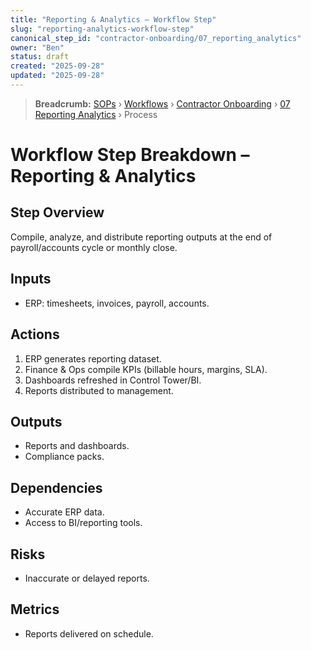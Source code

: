 ```yaml
---
title: "Reporting & Analytics – Workflow Step"
slug: "reporting-analytics-workflow-step"
canonical_step_id: "contractor-onboarding/07_reporting_analytics"
owner: "Ben"
status: draft
created: "2025-09-28"
updated: "2025-09-28"
---
```


> **Breadcrumb:** [SOPs](/docs/sop/README.md) › [Workflows](/docs/sop/workflow/README.md) › [Contractor Onboarding](../) › [07 Reporting Analytics](../07_reporting_analytics/README.md) › Process


# Workflow Step Breakdown – Reporting & Analytics

## Step Overview
Compile, analyze, and distribute reporting outputs at the end of payroll/accounts cycle or monthly close.

## Inputs
- ERP: timesheets, invoices, payroll, accounts.  

## Actions
1. ERP generates reporting dataset.  
2. Finance & Ops compile KPIs (billable hours, margins, SLA).  
3. Dashboards refreshed in Control Tower/BI.  
4. Reports distributed to management.  

## Outputs
- Reports and dashboards.  
- Compliance packs.  

## Dependencies
- Accurate ERP data.  
- Access to BI/reporting tools.  

## Risks
- Inaccurate or delayed reports.  

## Metrics
- Reports delivered on schedule.  
